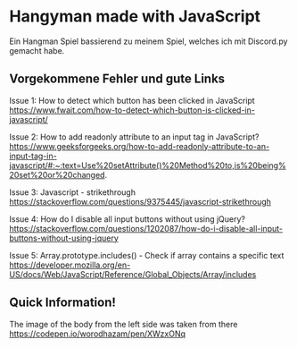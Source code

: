 # Hangyman made with JavaScript
Ein Hangman Spiel bassierend zu meinem Spiel, welches ich mit Discord.py gemacht habe.

## Vorgekommene Fehler und gute Links
Issue 1: How to detect which button has been clicked in JavaScript<br>
https://www.fwait.com/how-to-detect-which-button-is-clicked-in-javascript/

Issue 2: How to add readonly attribute to an input tag in JavaScript?<br>
https://www.geeksforgeeks.org/how-to-add-readonly-attribute-to-an-input-tag-in-javascript/#:~:text=Use%20setAttribute()%20Method%20to,is%20being%20set%20or%20changed.

Issue 3: Javascript - strikethrough<br>
https://stackoverflow.com/questions/9375445/javascript-strikethrough

Issue 4: How do I disable all input buttons without using jQuery?<br>
https://stackoverflow.com/questions/1202087/how-do-i-disable-all-input-buttons-without-using-jquery

Issue 5: Array.prototype.includes() - Check if array contains a specific text
https://developer.mozilla.org/en-US/docs/Web/JavaScript/Reference/Global_Objects/Array/includes

## Quick Information!
The image of the body from the left side was taken from there<br>
https://codepen.io/worodhazam/pen/XWzxONq